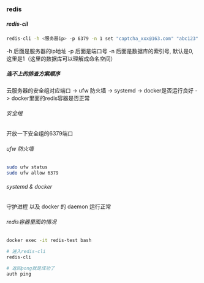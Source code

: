 

### redis

##### redis-cil

```sh
redis-cli -h <服务器ip> -p 6379 -n 1 set "captcha_xxx@163.com" "abc123"
```
-h 后面是服务器的ip地址
-p 后面是端口号
-n 后面是数据库的索引号, 默认是0, 这里是1（这里的数据库可以理解成命名空间）



##### 连不上的排查方案顺序

云服务器的安全组对应端口 -> ufw 防火墙 -> systemd -> docker是否运行良好 -> docker里面的redis容器是否正常

###### 安全组

开放一下安全组的6379端口

###### ufw 防火墙

```sh
sudo ufw status
sudo ufw allow 6379
```

###### systemd & docker

守护进程 以及 docker 的 daemon 运行正常


###### redis容器里面的情况

```sh
docker exec -it redis-test bash

# 进入redis-cli
redis-cli

# 返回pong就是成功了
auth ping 
```